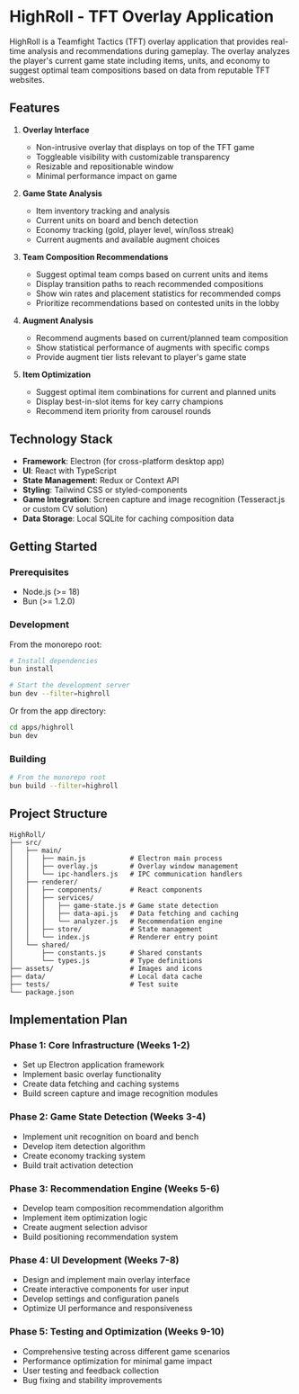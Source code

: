 # HighRoll - TFT Overlay Application

HighRoll is a Teamfight Tactics (TFT) overlay application that provides real-time analysis and recommendations during gameplay. The overlay analyzes the player's current game state including items, units, and economy to suggest optimal team compositions based on data from reputable TFT websites.

## Features

1. **Overlay Interface**
   - Non-intrusive overlay that displays on top of the TFT game
   - Toggleable visibility with customizable transparency
   - Resizable and repositionable window
   - Minimal performance impact on game

2. **Game State Analysis**
   - Item inventory tracking and analysis
   - Current units on board and bench detection
   - Economy tracking (gold, player level, win/loss streak)
   - Current augments and available augment choices

3. **Team Composition Recommendations**
   - Suggest optimal team comps based on current units and items
   - Display transition paths to reach recommended compositions
   - Show win rates and placement statistics for recommended comps
   - Prioritize recommendations based on contested units in the lobby

4. **Augment Analysis**
   - Recommend augments based on current/planned team composition
   - Show statistical performance of augments with specific comps
   - Provide augment tier lists relevant to player's game state

5. **Item Optimization**
   - Suggest optimal item combinations for current and planned units
   - Display best-in-slot items for key carry champions
   - Recommend item priority from carousel rounds

## Technology Stack

- **Framework**: Electron (for cross-platform desktop app)
- **UI**: React with TypeScript
- **State Management**: Redux or Context API
- **Styling**: Tailwind CSS or styled-components
- **Game Integration**: Screen capture and image recognition (Tesseract.js or custom CV solution)
- **Data Storage**: Local SQLite for caching composition data

## Getting Started

### Prerequisites

- Node.js (>= 18)
- Bun (>= 1.2.0)

### Development

From the monorepo root:

```bash
# Install dependencies
bun install

# Start the development server
bun dev --filter=highroll
```

Or from the app directory:

```bash
cd apps/highroll
bun dev
```

### Building

```bash
# From the monorepo root
bun build --filter=highroll
```

## Project Structure

```
HighRoll/
├── src/
│   ├── main/
│   │   ├── main.js           # Electron main process
│   │   ├── overlay.js        # Overlay window management
│   │   └── ipc-handlers.js   # IPC communication handlers
│   ├── renderer/
│   │   ├── components/       # React components
│   │   ├── services/
│   │   │   ├── game-state.js # Game state detection
│   │   │   ├── data-api.js   # Data fetching and caching
│   │   │   └── analyzer.js   # Recommendation engine
│   │   ├── store/            # State management
│   │   └── index.js          # Renderer entry point
│   └── shared/
│       ├── constants.js      # Shared constants
│       └── types.js          # Type definitions
├── assets/                   # Images and icons
├── data/                     # Local data cache
├── tests/                    # Test suite
└── package.json
```

## Implementation Plan

### Phase 1: Core Infrastructure (Weeks 1-2)
- Set up Electron application framework
- Implement basic overlay functionality
- Create data fetching and caching systems
- Build screen capture and image recognition modules

### Phase 2: Game State Detection (Weeks 3-4)
- Implement unit recognition on board and bench
- Develop item detection algorithm
- Create economy tracking system
- Build trait activation detection

### Phase 3: Recommendation Engine (Weeks 5-6)
- Develop team composition recommendation algorithm
- Implement item optimization logic
- Create augment selection advisor
- Build positioning recommendation system

### Phase 4: UI Development (Weeks 7-8)
- Design and implement main overlay interface
- Create interactive components for user input
- Develop settings and configuration panels
- Optimize UI performance and responsiveness

### Phase 5: Testing and Optimization (Weeks 9-10)
- Comprehensive testing across different game scenarios
- Performance optimization for minimal game impact
- User testing and feedback collection
- Bug fixing and stability improvements
